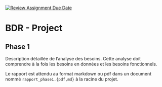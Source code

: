 [![Review Assignment Due Date](https://classroom.github.com/assets/deadline-readme-button-22041afd0340ce965d47ae6ef1cefeee28c7c493a6346c4f15d667ab976d596c.svg)](https://classroom.github.com/a/Sip8V37r)
# BDR - Project

## Phase 1

Description détaillée de l’analyse des besoins. Cette analyse doit comprendre à la fois les besoins
en données et les besoins fonctionnels.

Le rapport est attendu au format markdown ou pdf dans un document nommé `rapport_phase1.{pdf,md}` à la racine du projet.
